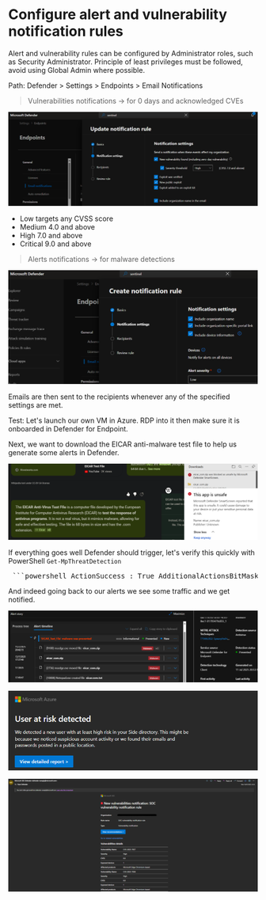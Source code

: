 # Configure alert and vulnerability notification rules

Alert and vulnerability rules can be configured by Administrator roles, such as Security Administrator.
Principle of least privileges must be followed, avoid using Global Admin where possible.

Path: Defender > Settings > Endpoints > Email Notifications


> Vulnerabilities notifications → for 0 days and acknowledged CVEs

![img-001](./Manage-a-security-operations-environment/img/img-001.jpg)

* Low targets any CVSS score
* Medium 4.0 and above
* High 7.0 and above
* Critical 9.0 and above

> Alerts notifications → for malware detections

![img-002](./Manage-a-security-operations-environment/img/img-002.jpg)

Emails are then sent to the recipients whenever any of the specified settings are met.

Test: Let's launch our own VM in Azure. RDP into it then make sure it is onboarded in Defender for Endpoint.

Next, we want to download the EICAR anti-malware test file to help us generate some alerts in Defender.

![img-003](./Manage-a-security-operations-environment/img/img-003.jpg)

If everything goes well Defender should trigger, let's verify this quickly with PowerShell `Get-MpThreatDetection`

<pre lang="markdown"> ```powershell ActionSuccess : True AdditionalActionsBitMask : 0 AMProductVersion : 4.18.25050.5 CleaningActionID : 3 CurrentThreatExecutionStatusID : 0 DetectionID : {639AF303-3652-487F-92E9-880F70A7B310} DetectionSourceTypeID : 4 DomainUser : gla-lt500\yoan.famel InitialDetectionTime : 7/13/2025 4:37:40 PM LastThreatStatusChangeTime : 7/13/2025 4:37:45 PM ProcessName : Unknown RemediationTime : 7/13/2025 4:37:45 PM Resources : {file:_C:\Users\yoan.famel\Downloads\eicar_com.zip, webfile:_C:\Users\yoan.famel\Downl oads\eicar_com.zip|https://secure.eicar.org/eicar_com.zip|pid:8704,ProcessStart:133968 982602127182} ThreatID : 17463 ThreatStatusErrorCode : 0 ThreatStatusID : 4 PSComputerName : ``` </pre>

And indeed going back to our alerts we see some traffic and we get notified.

![img-004](./Manage-a-security-operations-environment/img/img-004.jpg)

![img-005](./Manage-a-security-operations-environment/img/img-005.jpg)

![img-006](./Manage-a-security-operations-environment/img/img-006.jpg)

